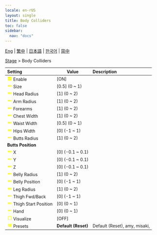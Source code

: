```yaml
---
locale: en-rUS
layout: single
title: Body Colliders
toc: false
sidebar:
  nav: "docs"
---
```

[Eng](/dancexr/menu/2025.4/stage/body_colliders) | [繁中](/tw/dancexr/menu/2025.4/stage/body_colliders) | [日本語](/jp/dancexr/menu/2025.4/stage/body_colliders) | [한국어](/kr/dancexr/menu/2025.4/stage/body_colliders) | [简中](/zh/dancexr/menu/2025.4/stage/body_colliders)

[Stage](../menu#Stage) > Body Colliders



| Setting | Value | Description |
| :--- | --- | :--- |
|<nobr>![check_on icon](/images/icon/ic_check_on.png) Enable</nobr>| [ON] | 
|<nobr>![slider icon](/images/icon/ic_slider.png) Size</nobr>| [0.5] (0 ~ 1) | 
|<nobr>![slider icon](/images/icon/ic_slider.png) Head Radius</nobr>| [1] (0 ~ 2) | 
|<nobr>![slider icon](/images/icon/ic_slider.png) Arm Radius</nobr>| [1] (0 ~ 2) | 
|<nobr>![slider icon](/images/icon/ic_slider.png) Forearms</nobr>| [1] (0 ~ 2) | 
|<nobr>![slider icon](/images/icon/ic_slider.png) Chest Width</nobr>| [1] (0 ~ 2) | 
|<nobr>![slider icon](/images/icon/ic_slider.png) Waist Width</nobr>| [0.5] (0 ~ 1) | 
|<nobr>![slider icon](/images/icon/ic_slider.png) Hips Width</nobr>| [0] (-1 ~ 1) | 
|<nobr>![slider icon](/images/icon/ic_slider.png) Butts Radius</nobr>| [1] (0 ~ 2) | 
|<nobr> <b>Butts Position</b></nobr>|| 
|<nobr>![slider icon](/images/icon/ic_slider.png) X</nobr>| [0] (-0.1 ~ 0.1) | 
|<nobr>![slider icon](/images/icon/ic_slider.png) Y</nobr>| [0] (-0.1 ~ 0.1) | 
|<nobr>![slider icon](/images/icon/ic_slider.png) Z</nobr>| [0] (-0.1 ~ 0.1) | 
|<nobr>![slider icon](/images/icon/ic_slider.png) Belly Radius</nobr>| [1] (0 ~ 2) | 
|<nobr>![slider icon](/images/icon/ic_slider.png) Belly Position</nobr>| [0] (-1 ~ 1) | 
|<nobr>![slider icon](/images/icon/ic_slider.png) Leg Radius</nobr>| [1] (0 ~ 2) | 
|<nobr>![slider icon](/images/icon/ic_slider.png) Thigh Fwd/Back</nobr>| [0] (-1 ~ 1) | 
|<nobr>![slider icon](/images/icon/ic_slider.png) Thigh Start Position</nobr>| [0] (0 ~ 1) | 
|<nobr>![slider icon](/images/icon/ic_slider.png) Hand</nobr>| [0] (0 ~ 1) | 
|<nobr>![check_off icon](/images/icon/ic_check_off.png) Visualize</nobr>| [OFF] | 
|<nobr>![list icon](/images/icon/ic_list.png) Presets</nobr>| **Default (Reset)** | Default (Reset), amy, misaki,  |
